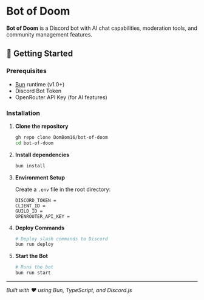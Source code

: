 # Bot of Doom

**Bot of Doom** is a Discord bot with AI chat capabilities, moderation tools, and community management features.

## 🚀 Getting Started

### Prerequisites

- [Bun](https://bun.sh/) runtime (v1.0+)
- Discord Bot Token
- OpenRouter API Key (for AI features)

### Installation

1. **Clone the repository**

   ```bash
   gh repo clone DomBom16/bot-of-doom
   cd bot-of-doom
   ```

2. **Install dependencies**

   ```bash
   bun install
   ```

3. **Environment Setup**
   
   Create a `.env` file in the root directory:

   ```env
   DISCORD_TOKEN =
   CLIENT_ID =
   GUILD_ID =
   OPENROUTER_API_KEY =
   ```

4. **Deploy Commands**

   ```bash
   # Deploy slash commands to Discord
   bun run deploy
   ```

5. **Start the Bot**
   ```bash
   # Runs the bot
   bun run start
   ```

---

_Built with ❤️ using Bun, TypeScript, and Discord.js_
